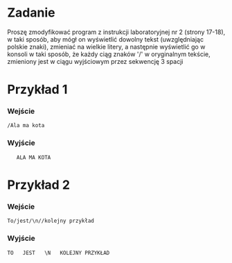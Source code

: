 # Zadanie

Proszę zmodyfikować program z instrukcji laboratoryjnej nr 2 (strony 17-18), w taki sposób, aby mógł on
wyświetlić dowolny tekst (uwzględniając polskie znaki), zmieniać na wielkie litery, a następnie wyświetlić go
w konsoli w taki sposób, że każdy ciąg znaków '/' w oryginalnym tekście, zmieniony jest w ciągu 
wyjściowym przez sekwencję 3 spacji

# Przykład 1
### Wejście
`/Ala ma kota`
### Wyjście
`   ALA MA KOTA`

# Przykład 2
### Wejście
`To/jest/\n//kolejny przykład`
### Wyjście
`TO   JEST   \N   KOLEJNY PRZYKŁAD`
